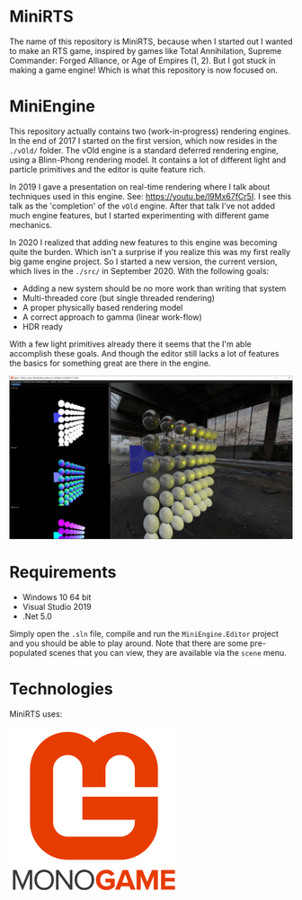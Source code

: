 # MiniRTS
The name of this repository is MiniRTS, because when I started out I wanted to make an RTS game, inspired by games like Total Annihilation,  Supreme Commander: Forged Alliance, or Age of Empires (1, 2). But I got stuck in making a game engine! Which is what this repository is now focused on.

# MiniEngine

This repository actually contains two (work-in-progress) rendering engines. In the end of 2017 I started on the first version, which now resides in the `./vOld/` folder. The vOld engine is a standard deferred rendering engine, using a Blinn-Phong rendering model. It contains a lot of different light and particle primitives and the editor is quite feature rich. 

In 2019 I gave a presentation on real-time rendering where I talk about techniques used in this engine. See: https://youtu.be/l9Mx67fCr5I. I see this talk as the 'completion' of the `vOld` engine. After that talk I've not added much engine features, but I started experimenting with different game mechanics. 

 In 2020 I realized that adding new features to this engine was becoming quite the burden. Which isn't a surprise if you realize this was my first really big game engine project. So I started a new version, the current version, which lives in the `./src/` in September 2020. With the following goals:

- Adding a new system should be no more work than writing that system
- Multi-threaded core (but single threaded rendering)
- A proper physically based rendering model
- A correct approach to gamma (linear work-flow)
- HDR ready

With a few light primitives already there it seems that the I'm able accomplish these goals. And though the editor still lacks a lot of features the basics for something great are there in the engine. 

![Screenshot of the editor](docs/title.PNG "MiniEngine")

# Requirements
- Windows 10 64 bit
- Visual Studio 2019
- .Net 5.0

Simply open the `.sln` file, compile and run the `MiniEngine.Editor` project and you should be able to play around. Note that there are some pre-populated scenes that you can view, they are available via the `scene` menu.

# Technologies

MiniRTS uses:

[![MonoGame logo](docs/monogame.png "MonoGame")](https://www.monogame.net/)
